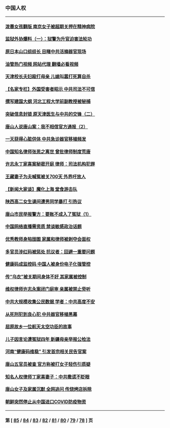 ### 中国人权
---
#### [泼墨女孩翻版 南京女子被超期关押在精神病院](../../pages/ncid278/n13769126.md?06282045) 
#### [监狱外协爆料（一）：狱警为升官迫害法轮功](../../pages/ncid278/n13768538.md?06282045) 
#### [原日本山口组组长 目睹中共活摘器官现场](../../pages/ncid278/n13767360.md?06282045) 
#### [油管热门视频 网站代理 翻墙必看视频](http://209.222.30.114:81/youtube.html?06282045)
#### [天津校长夫妇殴打母亲 儿媳叫嚣打死算自杀](../../pages/ncid278/n13767387.md?06282045) 
#### [【名家专栏】外国受害者昭示 中共司法不可信](../../pages/ncid278/n13767326.md?06282045) 
#### [撰写建国大纲 河北工程大学前副教授被秘捕](../../pages/ncid278/n13767811.md?06282045) 
#### [突破信息封锁 原天津医生与中共的交锋（二）](../../pages/ncid278/n13767437.md?06282045) 
#### [唐山人说唐山案：我不相信官方通报（2）](../../pages/ncid278/n13766155.md?06282045) 
#### [一天获得心脏供体 中共急诊器官移植频发](../../pages/ncid278/n13764689.md?06282045) 
#### [中国知名律师张思之离世 曾批律师制度荒唐](../../pages/ncid278/n13767199.md?06282045) 
#### [许志永丁家喜案秘密开庭 律师：司法机构犯罪](../../pages/ncid278/n13766929.md?06282045) 
#### [王藏妻子为夫喊冤被关700天 外界吁放人](../../pages/ncid278/n13766806.md?06282045) 
#### [【新闻大家谈】魔化上海 堂食游击队](../../pages/ncid278/n13766703.md?06282045) 
#### [陕西高二女生课间遭男同学暴打 引热议](../../pages/ncid278/n13766529.md?06282045) 
#### [唐山市民举报警方：要账不成入了冤狱（1）](../../pages/ncid278/n13766150.md?06282045) 
#### [中国网络直播需资质 禁谈敏感政治话题](../../pages/ncid278/n13766108.md?06282045) 
#### [优秀教师身陷囹圄 家属和律师被剥夺会面权](../../pages/ncid278/n13765832.md?06282045) 
#### [多官员涉红码被惩处 抗议者：回避一重要问题](../../pages/ncid278/n13766067.md?06282045) 
#### [健康码成监控码 中国人被身份电子化强管控](../../pages/ncid278/n13766021.md?06282045) 
#### [传“乌衣”被关期间身体不好 其家属被控制](../../pages/ncid278/n13765751.md?06282045) 
#### [维权律师许志永案闭门庭审 亲属被禁止旁听](../../pages/ncid278/n13765753.md?06282045) 
#### [中共大规模收集公民数据 学者：中共高度不安](../../pages/ncid278/n13765391.md?06282045) 
#### [从死刑犯到良心犯 中共器官移植黑幕](../../pages/ncid278/n13764669.md?06282045) 
#### [屈原故乡一位航天太空功臣的故事](../../pages/ncid278/n13764742.md?06282045) 
#### [儿子因言论遭冤狱四年 新疆母亲举报公检法](../../pages/ncid278/n13764718.md?06282045) 
#### [河南“健康码维稳” 引发首宗相关民告官案](../../pages/ncid278/n13764002.md?06282045) 
#### [唐山五官员被查 官方称被打女子轻伤引质疑](../../pages/ncid278/n13763907.md?06282045) 
#### [知名人权律师丁家喜妻子：中共撒谎不眨眼](../../pages/ncid278/n13763758.md?06282045) 
#### [唐山女子及家属沉默 全网追问 传烧烤店拆除](../../pages/ncid278/n13763578.md?06282045) 
#### [朝鲜突然停止从中国进口COVID防疫物资](../../pages/ncid278/n13763465.md?06282045) 

---
#### 第 [ [85](./85.md?06282045) / [84](./84.md?06282045) / [83](./83.md?06282045) / [82](./82.md?06282045) / [81](./81.md?06282045) / [80](./80.md?06282045) / [79](./79.md?06282045) / [78](./78.md?06282045) ] 页
